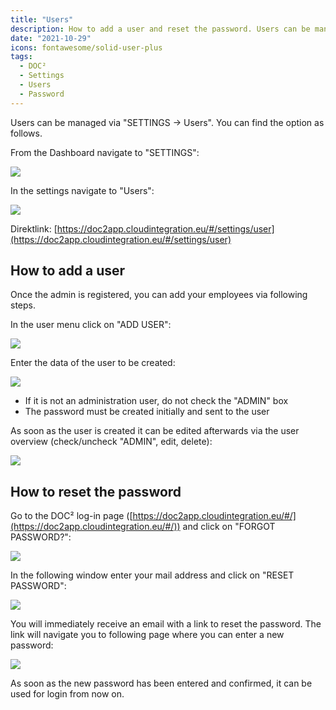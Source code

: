 ```yaml
---
title: "Users"
description: How to add a user and reset the password. Users can be managed in User Settings. Find all options here.
date: "2021-10-29"
icons: fontawesome/solid-user-plus
tags:
  - DOC²
  - Settings
  - Users
  - Password
---
```


Users can be managed via "SETTINGS -> Users". You can find the option as follows.

From the Dashboard navigate to "SETTINGS":

![](/_images/doc2/image-36-1024x400.png)

In the settings navigate to "Users":

![](/_images/doc2/image-37-1024x298.png)

Direktlink: [https://doc2app.cloudintegration.eu/#/settings/user](https://doc2app.cloudintegration.eu/#/settings/user)

## How to add a user

Once the admin is registered, you can add your employees via following steps.

In the user menu click on "ADD USER":

![](/_images/doc2/image-38-1024x197.png)

Enter the data of the user to be created:

![](/_images/doc2/image-40-784x1024.png)

- If it is not an administration user, do not check the "ADMIN" box
- The password must be created initially and sent to the user

As soon as the user is created it can be edited afterwards via the user overview (check/uncheck "ADMIN", edit, delete):

![](/_images/doc2/image-43-1024x283.png)

## How to reset the password

Go to the DOC² log-in page ([https://doc2app.cloudintegration.eu/#/](https://doc2app.cloudintegration.eu/#/)) and click on "FORGOT PASSWORD?":

![](/_images/doc2/Reset-Password-1024x531.png)

In the following window enter your mail address and click on "RESET PASSWORD":

![](/_images/doc2/Reset-Password_2_email-address-1024x822.png)

You will immediately receive an email with a link to reset the password. The link will navigate you to following page where you can enter a new password:

![](/_images/doc2/new-Password-1024x820.png)

As soon as the new password has been entered and confirmed, it can be used for login from now on.

